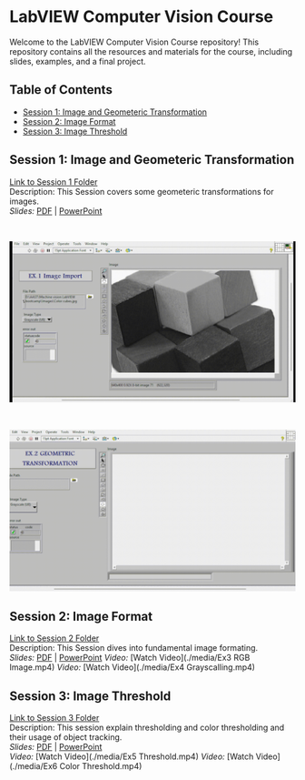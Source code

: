 # LabVIEW Computer Vision Course

Welcome to the LabVIEW Computer Vision Course repository! This repository contains all the resources and materials for the course, including slides, examples, and a final project.

## Table of Contents

- [Session 1: Image and Geometeric Transformation](#Session-1-image-and-geometeric-transformation)
- [Session 2: Image Format](#Session-2-image-format)
- [Session 3: Image Threshold](#Session-3-image-threshold)
<!-- - [Final Project: Real-Time Object Tracking](#final-project-real-time-object-tracking) -->

## Session 1: Image and Geometeric Transformation
[Link to Session 1 Folder](./Session1)  
Description: This Session covers some geometeric transformations for images.  
*Slides:* [PDF](./Session1/Session1.pdf) | [PowerPoint](./Session1/Session1.pptx)  

<br/>

![](media/Ex1%20Image%20Import.gif)

<br/>

![](media/Ex2%20Geometeric%20Transformation.gif)

<!-- *Video:* [Watch Video](./media/Ex1 Image Import.mp4)
*Video:* [Watch Video](./media/Ex2 Geometeric Transform.mp4) -->


## Session 2: Image Format
[Link to Session 2 Folder](./Session2)  
Description: This Session dives into fundamental image formating.  
*Slides:* [PDF](Session2/Session2.pdf) | [PowerPoint](Session2/Session2.ppsx)
*Video:* [Watch Video](./media/Ex3 RGB Image.mp4)
*Video:* [Watch Video](./media/Ex4 Grayscalling.mp4)

## Session 3: Image Threshold
[Link to Session 3 Folder](./Session3)  
Description: This session explain thresholding and color thresholding and their usage of object tracking.  
*Slides:* [PDF](./Session3/Session3.pdf) | [PowerPoint](./Session3/Session3.pptx)  
*Video:* [Watch Video](./media/Ex5 Threshold.mp4)
*Video:* [Watch Video](./media/Ex6 Color Threshold.mp4)

<!-- 
## Final Project: Real-Time Object Tracking
[Link to Final Project Folder](./FinalProject)  
Description: Apply everything you have learned in a real-time object tracking project.  
*Slides:* [PDF](./FinalProject/slides.pdf) | [PowerPoint](./FinalProject/slides.pptx)  
*Video:* [Watch Video](./FinalProject/video.mp4) -->